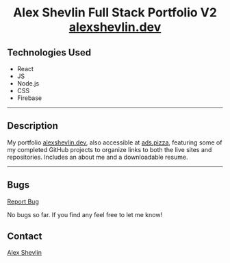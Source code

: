 <h1 align="center">
  Alex Shevlin Full Stack Portfolio V2
  <br />
  <a href="alexshevlin.dev" target="_blank">alexshevlin.dev</a>
</h1>
<!-- <div align="center">
  <img alt="example of page"/>
</div> -->

## Technologies Used

* React
* JS
* Node.js
* CSS
* Firebase
---
## Description

My portfolio [alexshevlin.dev](https://alexshevlin.dev), also accessible at [ads.pizza](ads.pizza), featuring some of my completed GitHub projects to organize links to both the live sites and repositories. Includes an about me and a downloadable resume.

---
## Bugs

<a href="https://github.com/a-shevlin/Portfolio2/issues" target="_blank">Report Bug</a>

No bugs so far. If you find any feel free to let me know!

## Contact

[Alex Shevlin](mailto:)